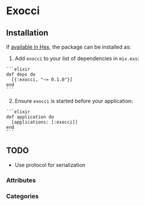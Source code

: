 # Exocci

## Installation

If [available in Hex](https://hex.pm/docs/publish), the package can be installed as:

  1. Add `exocci` to your list of dependencies in `mix.exs`:

    ```elixir
    def deps do
      [{:exocci, "~> 0.1.0"}]
    end
    ```

  2. Ensure `exocci` is started before your application:

    ```elixir
    def application do
      [applications: [:exocci]]
    end
    ```

## TODO

* Use protocol for serialization

### Attributes

### Categories
